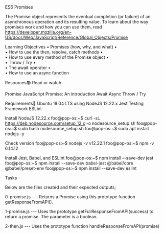 ES6 Promises

The Promise object represents the eventual completion (or failure) of an asynchronous operation and its resulting value.
To learn about the way promises work and how you can use them, read   https://developer.mozilla.org/en-US/docs/Web/JavaScript/Reference/Global_Objects/Promise

Learning Objectives
•	Promises (how, why, and what)
•	
•	How to use the then, resolve, catch methods
•	
•	How to use every method of the Promise object
•	
•	Throw / Try
•	
•	The await operator
•	
•	How to use an async function

Resources📚
Read or watch:

Promise
JavaScript Promise: An introduction
Await
Async
Throw / Try

Requirements🔨
Ubuntu 18.04 LTS using NodeJS 12.22.x
Jest Testing Framework
ESLint

Install NodeJS 12.22.x
foo@pop-os:~$ curl -sL https://deb.nodesource.com/setup_12.x -o nodesource_setup.sh
foo@pop-os:~$ sudo bash nodesource_setup.sh
foo@pop-os:~$ sudo apt install nodejs -y

Check version
foo@pop-os:~$ nodejs -v
v12.22.1
foo@pop-os:~$ npm -v
6.14.12

Install Jest, Babel, and ESLint
foo@pop-os:~$ npm install --save-dev jest
foo@pop-os:~$ npm install --save-dev babel-jest @babel/core @babel/preset-env
foo@pop-os:~$ npm install --save-dev eslint

Tasks

Below are the files created and their expected outputs;

0-promise.js --- Returns a Promise using this prototype function getResponseFromAPI().

1-promise.js --- Uses the prototype getFullResponseFromAPI(success) to return a promise. The parameter is a boolean.

2-then.js --- Uses the prototype function handleResponseFromAPI(promise)


